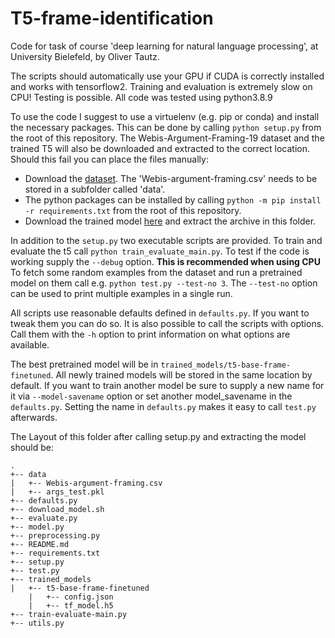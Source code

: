 # T5-frame-identification

Code for task of course 'deep learning for natural language processing', at
University Bielefeld, by Oliver Tautz.

The scripts should automatically use your GPU if CUDA is correctly installed and
works with tensorflow2.  Training and evaluation is extremely slow on CPU!
Testing is possible. All code was tested using python3.8.9

To use the code I suggest to use a virtuelenv (e.g. pip or conda) and install
the necessary packages. This can be done by calling `python setup.py` from the
root of this repository. The Webis-Argument-Framing-19 dataset and the trained
T5 will also be downloaded and extracted to the correct location. Should this
fail you can place the files manually:
* Download the [dataset](https://doi.org/10.5281/zenodo.3373355). The
  'Webis-argument-framing.csv' needs to be stored in a subfolder called 'data'.
* The python packages can be installed by calling `python -m pip install -r
  requirements.txt` from the root of this repository. 
* Download the trained model
  [here](https://drive.google.com/file/d/1U0x_6WgQWGLAT4rMzfVPfv82-myZogxp/view?usp=sharing)
and extract the archive in this folder.

In addition to the `setup.py` two executable scripts are provided. To train and
evaluate the t5 call `python train_evaluate_main.py`. To test if the code is
working supply the `--debug` option. **This is recommended when using CPU** To
fetch some random examples from the dataset and run a pretrained model on them
call e.g. `python test.py --test-no 3`. The `--test-no` option can be used to
print multiple examples in a single run.

All scripts use reasonable defaults defined in `defaults.py`. If you want to
tweak them you can do so. It is also possible to call the scripts with options.
Call them with the `-h` option to print information on what options are
available.

The best pretrained model will be in `trained_models/t5-base-frame-finetuned`.
All newly trained models will be stored in the same location by default. If you
want to train another model be sure to supply a new name for it via
`--model-savename` option or set another model_savename in the `defaults.py`.
Setting the name in `defaults.py` makes it easy to call `test.py` afterwards.

The Layout of this folder after calling setup.py and extracting the model should
be:

```
.
+-- data
|   +-- Webis-argument-framing.csv
|   +-- args_test.pkl
+-- defaults.py
+-- download_model.sh
+-- evaluate.py
+-- model.py
+-- preprocessing.py
+-- README.md
+-- requirements.txt
+-- setup.py
+-- test.py
+-- trained_models
|   +-- t5-base-frame-finetuned
    |   +-- config.json
    |   +-- tf_model.h5
+-- train-evaluate-main.py
+-- utils.py
```


